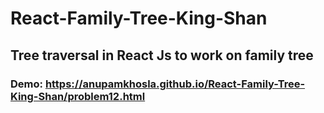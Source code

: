 # React-Family-Tree-King-Shan
## Tree traversal in React Js to work on family tree
### Demo:  https://anupamkhosla.github.io/React-Family-Tree-King-Shan/problem12.html
